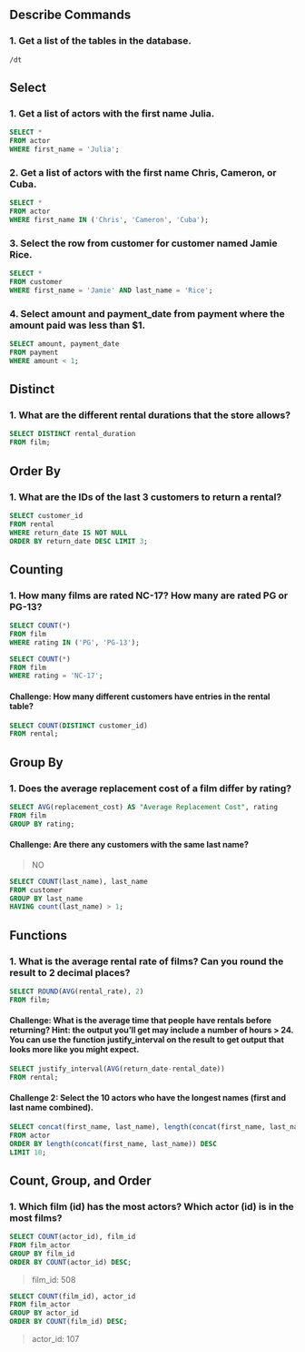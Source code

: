 ## Describe Commands

### 1. Get a list of the tables in the database.

``` console
/dt
```


## Select

### 1. Get a list of actors with the first name Julia.

``` sql 
SELECT * 
FROM actor 
WHERE first_name = 'Julia';
```

### 2. Get a list of actors with the first name Chris, Cameron, or Cuba.

``` sql 
SELECT * 
FROM actor 
WHERE first_name IN ('Chris', 'Cameron', 'Cuba');
```

### 3. Select the row from customer for customer named Jamie Rice.
 
``` sql
SELECT * 
FROM customer
WHERE first_name = 'Jamie' AND last_name = 'Rice';
```

### 4. Select amount and payment_date from payment where the amount paid was less than $1.
``` sql 
SELECT amount, payment_date 
FROM payment 
WHERE amount < 1;
```

## Distinct

### 1. What are the different rental durations that the store allows?

``` sql 
SELECT DISTINCT rental_duration 
FROM film;
```

## Order By

### 1. What are the IDs of the last 3 customers to return a rental?

``` sql 
SELECT customer_id 
FROM rental
WHERE return_date IS NOT NULL 
ORDER BY return_date DESC LIMIT 3;
```

## Counting

### 1. How many films are rated NC-17? How many are rated PG or PG-13?

``` sql 
SELECT COUNT(*)
FROM film 
WHERE rating IN ('PG', 'PG-13');
```

```sql 
SELECT COUNT(*) 
FROM film 
WHERE rating = 'NC-17';
``` 

#### Challenge: How many different customers have entries in the rental table? 

```sql
SELECT COUNT(DISTINCT customer_id) 
FROM rental;
```

## Group By 

### 1. Does the average replacement cost of a film differ by rating?

``` sql 
SELECT AVG(replacement_cost) AS "Average Replacement Cost", rating
FROM film 
GROUP BY rating;
```


#### Challenge: Are there any customers with the same last name? 
> NO 

``` sql
SELECT COUNT(last_name), last_name
FROM customer
GROUP BY last_name
HAVING count(last_name) > 1;
```


## Functions 

### 1. What is the average rental rate of films? Can you round the result to 2 decimal places?

``` sql 
SELECT ROUND(AVG(rental_rate), 2)
FROM film;
```

#### Challenge: What is the average time that people have rentals before returning? Hint: the output you’ll get may include a number of hours > 24. You can use the function justify_interval on the result to get output that looks more like you might expect.

``` sql 
SELECT justify_interval(AVG(return_date-rental_date)) 
FROM rental;
```

#### Challenge 2:  Select the 10 actors who have the longest names (first and last name combined).

``` sql 
SELECT concat(first_name, last_name), length(concat(first_name, last_name))
FROM actor
ORDER BY length(concat(first_name, last_name)) DESC
LIMIT 10;
```

## Count, Group, and Order

### 1. Which film (id) has the most actors? Which actor (id) is in the most films?

``` sql
SELECT COUNT(actor_id), film_id
FROM film_actor
GROUP BY film_id
ORDER BY COUNT(actor_id) DESC;
```
> film_id: 508

``` sql 
SELECT COUNT(film_id), actor_id
FROM film_actor
GROUP BY actor_id
ORDER BY COUNT(film_id) DESC;
```
> actor_id: 107 
